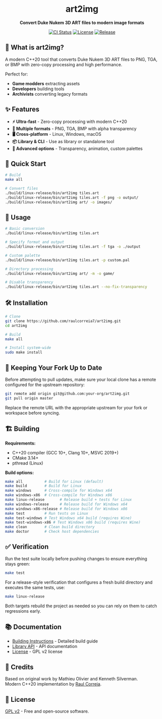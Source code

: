 <div align="center">
  <h1>art2img</h1>
  <p><strong>Convert Duke Nukem 3D ART files to modern image formats</strong></p>
  <p>
    <a href="https://github.com/raulcorreia7/art2img/actions"><img src="https://github.com/raulcorreia7/art2img/workflows/CI/badge.svg" alt="CI Status"></a>
    <a href="LICENSE"><img src="https://img.shields.io/github/license/raulcorreia7/art2img" alt="License"></a>
    <a href="https://github.com/raulcorreia7/art2img/releases"><img src="https://img.shields.io/github/v/release/raulcorreia7/art2img" alt="Release"></a>
  </p>
</div>

## 🎯 What is art2img?

A modern C++20 tool that converts Duke Nukem 3D ART files to PNG, TGA, or BMP with zero-copy processing and high performance.

Perfect for:
- **Game modders** extracting assets
- **Developers** building tools
- **Archivists** converting legacy formats

## ✨ Features

- **⚡ Ultra-fast** - Zero-copy processing with modern C++20
- **🎨 Multiple formats** - PNG, TGA, BMP with alpha transparency
- **🖥️ Cross-platform** - Linux, Windows, macOS
- **📦 Library & CLI** - Use as library or standalone tool
- **🔧 Advanced options** - Transparency, animation, custom palettes

## 🚀 Quick Start

```bash
# Build
make all

# Convert files
./build/linux-release/bin/art2img tiles.art
./build/linux-release/bin/art2img tiles.art -f png -o output/
./build/linux-release/bin/art2img art/ -o images/
```

## 📖 Usage

```bash
# Basic conversion
./build/linux-release/bin/art2img tiles.art

# Specify format and output
./build/linux-release/bin/art2img tiles.art -f tga -o ./output

# Custom palette
./build/linux-release/bin/art2img tiles.art -p custom.pal

# Directory processing
./build/linux-release/bin/art2img art/ -m -o game/

# Disable transparency
./build/linux-release/bin/art2img tiles.art --no-fix-transparency
```

## 🛠️ Installation

```bash
# Clone
git clone https://github.com/raulcorreia7/art2img.git
cd art2img

# Build
make all

# Install system-wide
sudo make install
```

## 🔁 Keeping Your Fork Up to Date

Before attempting to pull updates, make sure your local clone has a remote configured for the upstream repository:

```bash
git remote add origin git@github.com:your-org/art2img.git
git pull origin master
```

Replace the remote URL with the appropriate upstream for your fork or workspace before syncing.

## 🏗️ Building

**Requirements:**
- C++20 compiler (GCC 10+, Clang 10+, MSVC 2019+)
- CMake 3.14+
- pthread (Linux)

**Build options:**
```bash
make all          # Build for Linux (default)
make build        # Build for Linux
make windows      # Cross-compile for Windows x64
make windows-x86  # Cross-compile for Windows x86
make linux-release       # Release build + tests for Linux
make windows-release     # Release build for Windows x64
make windows-x86-release # Release build for Windows x86
make test         # Run tests on Linux
make test-windows # Test Windows x64 build (requires Wine)
make test-windows-x86 # Test Windows x86 build (requires Wine)
make clean        # Clean build directory
make doctor       # Check host dependencies
```

## ✅ Verification

Run the test suite locally before pushing changes to ensure everything stays green:

```bash
make test
```

For a release-style verification that configures a fresh build directory and executes the same tests, use:

```bash
make linux-release
```

Both targets rebuild the project as needed so you can rely on them to catch regressions early.

## 📚 Documentation

- [Building Instructions](BUILDING.md) - Detailed build guide
- [Library API](https://github.com/raulcorreia7/art2img) - API documentation
- [License](LICENSE) - GPL v2 license

## 🙏 Credits

Based on original work by Mathieu Olivier and Kenneth Silverman.  
Modern C++20 implementation by [Raul Correia](https://github.com/raulcorreia7).

## 📄 License

[GPL v2](LICENSE) - Free and open-source software.
